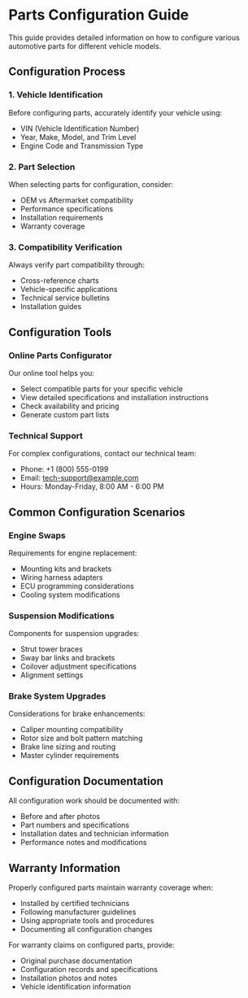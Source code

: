 # Parts Configuration Guide

This guide provides detailed information on how to configure various automotive parts for different vehicle models.

## Configuration Process

### 1. Vehicle Identification
Before configuring parts, accurately identify your vehicle using:
- VIN (Vehicle Identification Number)
- Year, Make, Model, and Trim Level
- Engine Code and Transmission Type

### 2. Part Selection
When selecting parts for configuration, consider:
- OEM vs Aftermarket compatibility
- Performance specifications
- Installation requirements
- Warranty coverage

### 3. Compatibility Verification
Always verify part compatibility through:
- Cross-reference charts
- Vehicle-specific applications
- Technical service bulletins
- Installation guides

## Configuration Tools

### Online Parts Configurator
Our online tool helps you:
- Select compatible parts for your specific vehicle
- View detailed specifications and installation instructions
- Check availability and pricing
- Generate custom part lists

### Technical Support
For complex configurations, contact our technical team:
- Phone: +1 (800) 555-0199
- Email: tech-support@example.com
- Hours: Monday-Friday, 8:00 AM - 6:00 PM

## Common Configuration Scenarios

### Engine Swaps
Requirements for engine replacement:
- Mounting kits and brackets
- Wiring harness adapters
- ECU programming considerations
- Cooling system modifications

### Suspension Modifications
Components for suspension upgrades:
- Strut tower braces
- Sway bar links and brackets
- Coilover adjustment specifications
- Alignment settings

### Brake System Upgrades
Considerations for brake enhancements:
- Caliper mounting compatibility
- Rotor size and bolt pattern matching
- Brake line sizing and routing
- Master cylinder requirements

## Configuration Documentation

All configuration work should be documented with:
- Before and after photos
- Part numbers and specifications
- Installation dates and technician information
- Performance notes and modifications

## Warranty Information

Properly configured parts maintain warranty coverage when:
- Installed by certified technicians
- Following manufacturer guidelines
- Using appropriate tools and procedures
- Documenting all configuration changes

For warranty claims on configured parts, provide:
- Original purchase documentation
- Configuration records and specifications
- Installation photos and notes
- Vehicle identification information